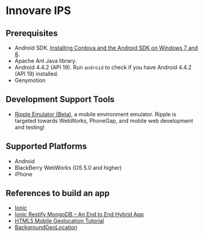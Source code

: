 Innovare IPS
=======================

Prerequisites
-------------

- Android SDK. [Installing Cordova and the Android SDK on Windows 7 and 8](http://learn.ionicframework.com/videos/windows-android/).
- Apache Ant Java library.
- Android 4.4.2 (API 19). Run `android` to check if you have Android 4.4.2 (API 19) installed.
- Genymotion

Development Support Tools
-------------------------
- [Ripple Emulator (Beta)](https://chrome.google.com/webstore/detail/ripple-emulator-beta/geelfhphabnejjhdalkjhgipohgpdnoc?hl=en), a mobile environment emulator. Ripple is targeted towards WebWorks, PhoneGap, and mobile web development and testing!

Supported Platforms
-------------------

- Android
- BlackBerry WebWorks (OS 5.0 and higher)
- iPhone

References to build an app
--------------------------

- [Ionic](http://ionicframework.com/)
- [Ionic Restify MongoDB – An End to End Hybrid App](http://thejackalofjavascript.com/an-end-to-end-hybrid-app/)
- [HTML5 Mobile Geolocation Tutorial](https://www.youtube.com/watch?v=me1SLfY5hus)
- [BackgroundGeoLocation](https://github.com/christocracy/cordova-plugin-background-geolocation)
